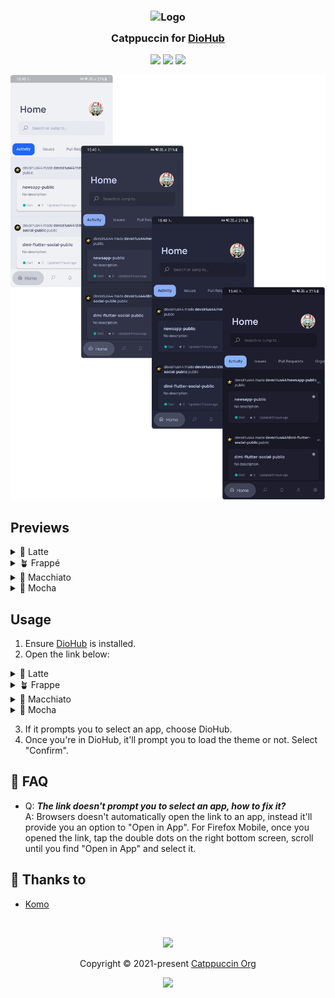 <h3 align="center">
	<img src="https://raw.githubusercontent.com/catppuccin/catppuccin/main/assets/logos/exports/1544x1544_circle.png" width="100" alt="Logo"/><br/>
	<img src="https://raw.githubusercontent.com/catppuccin/catppuccin/main/assets/misc/transparent.png" height="30" width="0px"/>
	Catppuccin for <a href="https://github.com/NamanShergill/diohub">DioHub</a>
	<img src="https://raw.githubusercontent.com/catppuccin/catppuccin/main/assets/misc/transparent.png" height="30" width="0px"/>
</h3>

<p align="center">
	<a href="https://github.com/UrNightmaree/catppuccin-diohub/stargazers"><img src="https://img.shields.io/github/stars/UrNightmaree/catppuccin-diohub?colorA=363a4f&colorB=b7bdf8&style=for-the-badge"></a>
	<a href="https://github.com/UrNightmaree/catppuccin-diohub/issues"><img src="https://img.shields.io/github/issues/UrNightmaree/catppuccin-diohub?colorA=363a4f&colorB=f5a97f&style=for-the-badge"></a>
	<a href="https://github.com/UrNightmaree/catppuccin-diohub/contributors"><img src="https://img.shields.io/github/contributors/UrNightmaree/catppuccin-diohub?colorA=363a4f&colorB=a6da95&style=for-the-badge"></a>
</p>

<p align="center">
	<img src="./assets/preview.png"/>
</p>

## Previews

<details>
<summary>🌻 Latte</summary>

<img src="./assets/latte.webp"/>
</details>
<details>
<summary>🪴 Frappé</summary>

<img src="./assets/frappe.webp"/>
</details>
<details>
<summary>🌺 Macchiato</summary>

<img src="./assets/macchiato.webp"/>
</details>
<details>
<summary>🌿 Mocha</summary>

<img src="./assets/mocha.webp"/>
</details>

## Usage

1. Ensure [DioHub](https://github.com/NamanShergill/diohub) is installed.
2. Open the link below:
<details>
<summary>🌻 Latte</summary>

- <img alt="Latte Rosewater" src="https://github.com/catppuccin/catppuccin/raw/main/assets/palette/circles/latte_rosewater.png" height="12" weight="12"> **<a href="https://theme.felix.diohub?format_ver=0&elementsOnColors=ff5c5f77&faded2=ff8c8fa1&green=ff40a02b&baseElements=ff6c6f85&faded3=ff7c7f93&secondary=ffdce0e8&primary=ffeff1f5&faded1=ff9ca0b0&red=ffd20f39">&nbsp;Rosewater</a>**
- <img alt="Latte Flamingo" src="https://github.com/catppuccin/catppuccin/raw/main/assets/palette/circles/latte_flamingo.png" height="12" weight="12"> **<a href="https://theme.felix.diohub?format_ver=0&elementsOnColors=ff5c5f77&faded2=ff8c8fa1&green=ff40a02b&baseElements=ff6c6f85&faded3=ff7c7f93&secondary=ffdce0e8&primary=ffeff1f5&faded1=ff9ca0b0&red=ffd20f39">&nbsp;Flamingo</a>**
- <img alt="Latte Pink" src="https://github.com/catppuccin/catppuccin/raw/main/assets/palette/circles/latte_pink.png" height="12" weight="12"> **<a href="https://theme.felix.diohub?format_ver=0&elementsOnColors=ff5c5f77&faded2=ff8c8fa1&green=ff40a02b&baseElements=ff6c6f85&faded3=ff7c7f93&secondary=ffdce0e8&primary=ffeff1f5&faded1=ff9ca0b0&red=ffd20f39">&nbsp;Pink</a>**
- <img alt="Latte Mauve" src="https://github.com/catppuccin/catppuccin/raw/main/assets/palette/circles/latte_mauve.png" height="12" weight="12"> **<a href="https://theme.felix.diohub?format_ver=0&elementsOnColors=ff5c5f77&faded2=ff8c8fa1&green=ff40a02b&baseElements=ff6c6f85&faded3=ff7c7f93&secondary=ffdce0e8&primary=ffeff1f5&faded1=ff9ca0b0&red=ffd20f39">&nbsp;Mauve</a>**
- <img alt="Latte Red" src="https://github.com/catppuccin/catppuccin/raw/main/assets/palette/circles/latte_red.png" height="12" weight="12"> **<a href="https://theme.felix.diohub?format_ver=0&elementsOnColors=ff5c5f77&faded2=ff8c8fa1&green=ff40a02b&baseElements=ff6c6f85&faded3=ff7c7f93&secondary=ffdce0e8&primary=ffeff1f5&faded1=ff9ca0b0&red=ffd20f39">&nbsp;Red</a>**
- <img alt="Latte Maroon" src="https://github.com/catppuccin/catppuccin/raw/main/assets/palette/circles/latte_maroon.png" height="12" weight="12"> **<a href="https://theme.felix.diohub?format_ver=0&elementsOnColors=ff5c5f77&faded2=ff8c8fa1&green=ff40a02b&baseElements=ff6c6f85&faded3=ff7c7f93&secondary=ffdce0e8&primary=ffeff1f5&faded1=ff9ca0b0&red=ffd20f39">&nbsp;Maroon</a>**
- <img alt="Latte Peach" src="https://github.com/catppuccin/catppuccin/raw/main/assets/palette/circles/latte_peach.png" height="12" weight="12"> **<a href="https://theme.felix.diohub?format_ver=0&elementsOnColors=ff5c5f77&faded2=ff8c8fa1&green=ff40a02b&baseElements=ff6c6f85&faded3=ff7c7f93&secondary=ffdce0e8&primary=ffeff1f5&faded1=ff9ca0b0&red=ffd20f39">&nbsp;Peach</a>**
- <img alt="Latte Yellow" src="https://github.com/catppuccin/catppuccin/raw/main/assets/palette/circles/latte_yellow.png" height="12" weight="12"> **<a href="https://theme.felix.diohub?format_ver=0&elementsOnColors=ff5c5f77&faded2=ff8c8fa1&green=ff40a02b&baseElements=ff6c6f85&faded3=ff7c7f93&secondary=ffdce0e8&primary=ffeff1f5&faded1=ff9ca0b0&red=ffd20f39">&nbsp;Yellow</a>**
- <img alt="Latte Green" src="https://github.com/catppuccin/catppuccin/raw/main/assets/palette/circles/latte_green.png" height="12" weight="12"> **<a href="https://theme.felix.diohub?format_ver=0&elementsOnColors=ff5c5f77&faded2=ff8c8fa1&green=ff40a02b&baseElements=ff6c6f85&faded3=ff7c7f93&secondary=ffdce0e8&primary=ffeff1f5&faded1=ff9ca0b0&red=ffd20f39">&nbsp;Green</a>**
- <img alt="Latte Teal" src="https://github.com/catppuccin/catppuccin/raw/main/assets/palette/circles/latte_teal.png" height="12" weight="12"> **<a href="https://theme.felix.diohub?format_ver=0&elementsOnColors=ff5c5f77&faded2=ff8c8fa1&green=ff40a02b&baseElements=ff6c6f85&faded3=ff7c7f93&secondary=ffdce0e8&primary=ffeff1f5&faded1=ff9ca0b0&red=ffd20f39">&nbsp;Teal</a>**
- <img alt="Latte Sky" src="https://github.com/catppuccin/catppuccin/raw/main/assets/palette/circles/latte_sky.png" height="12" weight="12"> **<a href="https://theme.felix.diohub?format_ver=0&elementsOnColors=ff5c5f77&faded2=ff8c8fa1&green=ff40a02b&baseElements=ff6c6f85&faded3=ff7c7f93&secondary=ffdce0e8&primary=ffeff1f5&faded1=ff9ca0b0&red=ffd20f39">&nbsp;Sky</a>**
- <img alt="Latte Sapphire" src="https://github.com/catppuccin/catppuccin/raw/main/assets/palette/circles/latte_sapphire.png" height="12" weight="12"> **<a href="https://theme.felix.diohub?format_ver=0&elementsOnColors=ff5c5f77&faded2=ff8c8fa1&green=ff40a02b&baseElements=ff6c6f85&faded3=ff7c7f93&secondary=ffdce0e8&primary=ffeff1f5&faded1=ff9ca0b0&red=ffd20f39">&nbsp;Sapphire</a>**
- <img alt="Latte Blue" src="https://github.com/catppuccin/catppuccin/raw/main/assets/palette/circles/latte_blue.png" height="12" weight="12"> **<a href="https://theme.felix.diohub?format_ver=0&elementsOnColors=ff5c5f77&faded2=ff8c8fa1&green=ff40a02b&baseElements=ff6c6f85&faded3=ff7c7f93&secondary=ffdce0e8&primary=ffeff1f5&faded1=ff9ca0b0&red=ffd20f39">&nbsp;Blue</a>**
- <img alt="Latte Lavender" src="https://github.com/catppuccin/catppuccin/raw/main/assets/palette/circles/latte_lavender.png" height="12" weight="12"> **<a href="https://theme.felix.diohub?format_ver=0&elementsOnColors=ff5c5f77&faded2=ff8c8fa1&green=ff40a02b&baseElements=ff6c6f85&faded3=ff7c7f93&secondary=ffdce0e8&primary=ffeff1f5&faded1=ff9ca0b0&red=ffd20f39">&nbsp;Lavender</a>**
- <img alt="Latte Text" src="https://github.com/catppuccin/catppuccin/raw/main/assets/palette/circles/latte_text.png" height="12" weight="12"> **<a href="https://theme.felix.diohub?format_ver=0&elementsOnColors=ff5c5f77&faded2=ff8c8fa1&green=ff40a02b&baseElements=ff6c6f85&faded3=ff7c7f93&secondary=ffdce0e8&primary=ffeff1f5&faded1=ff9ca0b0&red=ffd20f39">&nbsp;Text</a>**
</details>
<details>
<summary>🪴 Frappe</summary>


- <img alt="Frappe Rosewater" src="https://github.com/catppuccin/catppuccin/raw/main/assets/palette/circles/frappe_rosewater.png" height="12" weight="12"> **<a href="https://theme.felix.diohub?format_ver=0&primary=ff303446&faded1=ff737994&baseElements=ffa5adce&red=ffe78284&faded3=ff949cbb&elementsOnColors=ffb5bfe2&secondary=ff232634&faded2=ff838ba7&green=ffa6d189">&nbsp;Rosewater</a>**
- <img alt="Frappe Flamingo" src="https://github.com/catppuccin/catppuccin/raw/main/assets/palette/circles/frappe_flamingo.png" height="12" weight="12"> **<a href="https://theme.felix.diohub?format_ver=0&primary=ff303446&faded1=ff737994&baseElements=ffa5adce&red=ffe78284&faded3=ff949cbb&elementsOnColors=ffb5bfe2&secondary=ff232634&faded2=ff838ba7&green=ffa6d189">&nbsp;Flamingo</a>**
- <img alt="Frappe Pink" src="https://github.com/catppuccin/catppuccin/raw/main/assets/palette/circles/frappe_pink.png" height="12" weight="12"> **<a href="https://theme.felix.diohub?format_ver=0&primary=ff303446&faded1=ff737994&baseElements=ffa5adce&red=ffe78284&faded3=ff949cbb&elementsOnColors=ffb5bfe2&secondary=ff232634&faded2=ff838ba7&green=ffa6d189">&nbsp;Pink</a>**
- <img alt="Frappe Mauve" src="https://github.com/catppuccin/catppuccin/raw/main/assets/palette/circles/frappe_mauve.png" height="12" weight="12"> **<a href="https://theme.felix.diohub?format_ver=0&primary=ff303446&faded1=ff737994&baseElements=ffa5adce&red=ffe78284&faded3=ff949cbb&elementsOnColors=ffb5bfe2&secondary=ff232634&faded2=ff838ba7&green=ffa6d189">&nbsp;Mauve</a>**
- <img alt="Frappe Red" src="https://github.com/catppuccin/catppuccin/raw/main/assets/palette/circles/frappe_red.png" height="12" weight="12"> **<a href="https://theme.felix.diohub?format_ver=0&primary=ff303446&faded1=ff737994&baseElements=ffa5adce&red=ffe78284&faded3=ff949cbb&elementsOnColors=ffb5bfe2&secondary=ff232634&faded2=ff838ba7&green=ffa6d189">&nbsp;Red</a>**
- <img alt="Frappe Maroon" src="https://github.com/catppuccin/catppuccin/raw/main/assets/palette/circles/frappe_maroon.png" height="12" weight="12"> **<a href="https://theme.felix.diohub?format_ver=0&primary=ff303446&faded1=ff737994&baseElements=ffa5adce&red=ffe78284&faded3=ff949cbb&elementsOnColors=ffb5bfe2&secondary=ff232634&faded2=ff838ba7&green=ffa6d189">&nbsp;Maroon</a>**
- <img alt="Frappe Peach" src="https://github.com/catppuccin/catppuccin/raw/main/assets/palette/circles/frappe_peach.png" height="12" weight="12"> **<a href="https://theme.felix.diohub?format_ver=0&primary=ff303446&faded1=ff737994&baseElements=ffa5adce&red=ffe78284&faded3=ff949cbb&elementsOnColors=ffb5bfe2&secondary=ff232634&faded2=ff838ba7&green=ffa6d189">&nbsp;Peach</a>**
- <img alt="Frappe Yellow" src="https://github.com/catppuccin/catppuccin/raw/main/assets/palette/circles/frappe_yellow.png" height="12" weight="12"> **<a href="https://theme.felix.diohub?format_ver=0&primary=ff303446&faded1=ff737994&baseElements=ffa5adce&red=ffe78284&faded3=ff949cbb&elementsOnColors=ffb5bfe2&secondary=ff232634&faded2=ff838ba7&green=ffa6d189">&nbsp;Yellow</a>**
- <img alt="Frappe Green" src="https://github.com/catppuccin/catppuccin/raw/main/assets/palette/circles/frappe_green.png" height="12" weight="12"> **<a href="https://theme.felix.diohub?format_ver=0&primary=ff303446&faded1=ff737994&baseElements=ffa5adce&red=ffe78284&faded3=ff949cbb&elementsOnColors=ffb5bfe2&secondary=ff232634&faded2=ff838ba7&green=ffa6d189">&nbsp;Green</a>**
- <img alt="Frappe Teal" src="https://github.com/catppuccin/catppuccin/raw/main/assets/palette/circles/frappe_teal.png" height="12" weight="12"> **<a href="https://theme.felix.diohub?format_ver=0&primary=ff303446&faded1=ff737994&baseElements=ffa5adce&red=ffe78284&faded3=ff949cbb&elementsOnColors=ffb5bfe2&secondary=ff232634&faded2=ff838ba7&green=ffa6d189">&nbsp;Teal</a>**
- <img alt="Frappe Sky" src="https://github.com/catppuccin/catppuccin/raw/main/assets/palette/circles/frappe_sky.png" height="12" weight="12"> **<a href="https://theme.felix.diohub?format_ver=0&primary=ff303446&faded1=ff737994&baseElements=ffa5adce&red=ffe78284&faded3=ff949cbb&elementsOnColors=ffb5bfe2&secondary=ff232634&faded2=ff838ba7&green=ffa6d189">&nbsp;Sky</a>**
- <img alt="Frappe Sapphire" src="https://github.com/catppuccin/catppuccin/raw/main/assets/palette/circles/frappe_sapphire.png" height="12" weight="12"> **<a href="https://theme.felix.diohub?format_ver=0&primary=ff303446&faded1=ff737994&baseElements=ffa5adce&red=ffe78284&faded3=ff949cbb&elementsOnColors=ffb5bfe2&secondary=ff232634&faded2=ff838ba7&green=ffa6d189">&nbsp;Sapphire</a>**
- <img alt="Frappe Blue" src="https://github.com/catppuccin/catppuccin/raw/main/assets/palette/circles/frappe_blue.png" height="12" weight="12"> **<a href="https://theme.felix.diohub?format_ver=0&primary=ff303446&faded1=ff737994&baseElements=ffa5adce&red=ffe78284&faded3=ff949cbb&elementsOnColors=ffb5bfe2&secondary=ff232634&faded2=ff838ba7&green=ffa6d189">&nbsp;Blue</a>**
- <img alt="Frappe Lavender" src="https://github.com/catppuccin/catppuccin/raw/main/assets/palette/circles/frappe_lavender.png" height="12" weight="12"> **<a href="https://theme.felix.diohub?format_ver=0&primary=ff303446&faded1=ff737994&baseElements=ffa5adce&red=ffe78284&faded3=ff949cbb&elementsOnColors=ffb5bfe2&secondary=ff232634&faded2=ff838ba7&green=ffa6d189">&nbsp;Lavender</a>**
- <img alt="Frappe Text" src="https://github.com/catppuccin/catppuccin/raw/main/assets/palette/circles/frappe_text.png" height="12" weight="12"> **<a href="https://theme.felix.diohub?format_ver=0&primary=ff303446&faded1=ff737994&baseElements=ffa5adce&red=ffe78284&faded3=ff949cbb&elementsOnColors=ffb5bfe2&secondary=ff232634&faded2=ff838ba7&green=ffa6d189">&nbsp;Text</a>**
</details>
<details>
<summary>🌺 Macchiato</summary>

- <img alt="Macchiato Rosewater" src="https://github.com/catppuccin/catppuccin/raw/main/assets/palette/circles/macchiato_rosewater.png" height="12" weight="12"> **<a href="https://theme.felix.diohub?format_ver=0&faded2=ff8087a2&secondary=ff181926&faded3=ff939ab7&elementsOnColors=ffb8c0e0&baseElements=ffa5adcb&red=ffed8796&faded1=ff6e738d&green=ffa6da95&primary=ff24273a">&nbsp;Rosewater</a>**
- <img alt="Macchiato Flamingo" src="https://github.com/catppuccin/catppuccin/raw/main/assets/palette/circles/macchiato_flamingo.png" height="12" weight="12"> **<a href="https://theme.felix.diohub?format_ver=0&faded2=ff8087a2&secondary=ff181926&faded3=ff939ab7&elementsOnColors=ffb8c0e0&baseElements=ffa5adcb&red=ffed8796&faded1=ff6e738d&green=ffa6da95&primary=ff24273a">&nbsp;Flamingo</a>**
- <img alt="Macchiato Pink" src="https://github.com/catppuccin/catppuccin/raw/main/assets/palette/circles/macchiato_pink.png" height="12" weight="12"> **<a href="https://theme.felix.diohub?format_ver=0&faded2=ff8087a2&secondary=ff181926&faded3=ff939ab7&elementsOnColors=ffb8c0e0&baseElements=ffa5adcb&red=ffed8796&faded1=ff6e738d&green=ffa6da95&primary=ff24273a">&nbsp;Pink</a>**
- <img alt="Macchiato Mauve" src="https://github.com/catppuccin/catppuccin/raw/main/assets/palette/circles/macchiato_mauve.png" height="12" weight="12"> **<a href="https://theme.felix.diohub?format_ver=0&faded2=ff8087a2&secondary=ff181926&faded3=ff939ab7&elementsOnColors=ffb8c0e0&baseElements=ffa5adcb&red=ffed8796&faded1=ff6e738d&green=ffa6da95&primary=ff24273a">&nbsp;Mauve</a>**
- <img alt="Macchiato Red" src="https://github.com/catppuccin/catppuccin/raw/main/assets/palette/circles/macchiato_red.png" height="12" weight="12"> **<a href="https://theme.felix.diohub?format_ver=0&faded2=ff8087a2&secondary=ff181926&faded3=ff939ab7&elementsOnColors=ffb8c0e0&baseElements=ffa5adcb&red=ffed8796&faded1=ff6e738d&green=ffa6da95&primary=ff24273a">&nbsp;Red</a>**
- <img alt="Macchiato Maroon" src="https://github.com/catppuccin/catppuccin/raw/main/assets/palette/circles/macchiato_maroon.png" height="12" weight="12"> **<a href="https://theme.felix.diohub?format_ver=0&faded2=ff8087a2&secondary=ff181926&faded3=ff939ab7&elementsOnColors=ffb8c0e0&baseElements=ffa5adcb&red=ffed8796&faded1=ff6e738d&green=ffa6da95&primary=ff24273a">&nbsp;Maroon</a>**
- <img alt="Macchiato Peach" src="https://github.com/catppuccin/catppuccin/raw/main/assets/palette/circles/macchiato_peach.png" height="12" weight="12"> **<a href="https://theme.felix.diohub?format_ver=0&faded2=ff8087a2&secondary=ff181926&faded3=ff939ab7&elementsOnColors=ffb8c0e0&baseElements=ffa5adcb&red=ffed8796&faded1=ff6e738d&green=ffa6da95&primary=ff24273a">&nbsp;Peach</a>**
- <img alt="Macchiato Yellow" src="https://github.com/catppuccin/catppuccin/raw/main/assets/palette/circles/macchiato_yellow.png" height="12" weight="12"> **<a href="https://theme.felix.diohub?format_ver=0&faded2=ff8087a2&secondary=ff181926&faded3=ff939ab7&elementsOnColors=ffb8c0e0&baseElements=ffa5adcb&red=ffed8796&faded1=ff6e738d&green=ffa6da95&primary=ff24273a">&nbsp;Yellow</a>**
- <img alt="Macchiato Green" src="https://github.com/catppuccin/catppuccin/raw/main/assets/palette/circles/macchiato_green.png" height="12" weight="12"> **<a href="https://theme.felix.diohub?format_ver=0&faded2=ff8087a2&secondary=ff181926&faded3=ff939ab7&elementsOnColors=ffb8c0e0&baseElements=ffa5adcb&red=ffed8796&faded1=ff6e738d&green=ffa6da95&primary=ff24273a">&nbsp;Green</a>**
- <img alt="Macchiato Teal" src="https://github.com/catppuccin/catppuccin/raw/main/assets/palette/circles/macchiato_teal.png" height="12" weight="12"> **<a href="https://theme.felix.diohub?format_ver=0&faded2=ff8087a2&secondary=ff181926&faded3=ff939ab7&elementsOnColors=ffb8c0e0&baseElements=ffa5adcb&red=ffed8796&faded1=ff6e738d&green=ffa6da95&primary=ff24273a">&nbsp;Teal</a>**
- <img alt="Macchiato Sky" src="https://github.com/catppuccin/catppuccin/raw/main/assets/palette/circles/macchiato_sky.png" height="12" weight="12"> **<a href="https://theme.felix.diohub?format_ver=0&faded2=ff8087a2&secondary=ff181926&faded3=ff939ab7&elementsOnColors=ffb8c0e0&baseElements=ffa5adcb&red=ffed8796&faded1=ff6e738d&green=ffa6da95&primary=ff24273a">&nbsp;Sky</a>**
- <img alt="Macchiato Sapphire" src="https://github.com/catppuccin/catppuccin/raw/main/assets/palette/circles/macchiato_sapphire.png" height="12" weight="12"> **<a href="https://theme.felix.diohub?format_ver=0&faded2=ff8087a2&secondary=ff181926&faded3=ff939ab7&elementsOnColors=ffb8c0e0&baseElements=ffa5adcb&red=ffed8796&faded1=ff6e738d&green=ffa6da95&primary=ff24273a">&nbsp;Sapphire</a>**
- <img alt="Macchiato Blue" src="https://github.com/catppuccin/catppuccin/raw/main/assets/palette/circles/macchiato_blue.png" height="12" weight="12"> **<a href="https://theme.felix.diohub?format_ver=0&faded2=ff8087a2&secondary=ff181926&faded3=ff939ab7&elementsOnColors=ffb8c0e0&baseElements=ffa5adcb&red=ffed8796&faded1=ff6e738d&green=ffa6da95&primary=ff24273a">&nbsp;Blue</a>**
- <img alt="Macchiato Lavender" src="https://github.com/catppuccin/catppuccin/raw/main/assets/palette/circles/macchiato_lavender.png" height="12" weight="12"> **<a href="https://theme.felix.diohub?format_ver=0&faded2=ff8087a2&secondary=ff181926&faded3=ff939ab7&elementsOnColors=ffb8c0e0&baseElements=ffa5adcb&red=ffed8796&faded1=ff6e738d&green=ffa6da95&primary=ff24273a">&nbsp;Lavender</a>**
- <img alt="Macchiato Text" src="https://github.com/catppuccin/catppuccin/raw/main/assets/palette/circles/macchiato_text.png" height="12" weight="12"> **<a href="https://theme.felix.diohub?format_ver=0&faded2=ff8087a2&secondary=ff181926&faded3=ff939ab7&elementsOnColors=ffb8c0e0&baseElements=ffa5adcb&red=ffed8796&faded1=ff6e738d&green=ffa6da95&primary=ff24273a">&nbsp;Text</a>**
</details>
<details>
<summary>🌿 Mocha</summary>

- <img alt="Mocha Rosewater" src="https://github.com/catppuccin/catppuccin/raw/main/assets/palette/circles/mocha_rosewater.png" height="12" weight="12"> **<a href="https://theme.felix.diohub?format_ver=0&faded3=ff9399b2&red=fff38ba8&faded2=ff7f849c&primary=ff1e1e2e&secondary=ff11111b&green=ffa6e3a1&baseElements=ffa6adc8&faded1=ff6c7086&elementsOnColors=ffbac2de">&nbsp;Rosewater</a>**
- <img alt="Mocha Flamingo" src="https://github.com/catppuccin/catppuccin/raw/main/assets/palette/circles/mocha_flamingo.png" height="12" weight="12"> **<a href="https://theme.felix.diohub?format_ver=0&faded3=ff9399b2&red=fff38ba8&faded2=ff7f849c&primary=ff1e1e2e&secondary=ff11111b&green=ffa6e3a1&baseElements=ffa6adc8&faded1=ff6c7086&elementsOnColors=ffbac2de">&nbsp;Flamingo</a>**
- <img alt="Mocha Pink" src="https://github.com/catppuccin/catppuccin/raw/main/assets/palette/circles/mocha_pink.png" height="12" weight="12"> **<a href="https://theme.felix.diohub?format_ver=0&faded3=ff9399b2&red=fff38ba8&faded2=ff7f849c&primary=ff1e1e2e&secondary=ff11111b&green=ffa6e3a1&baseElements=ffa6adc8&faded1=ff6c7086&elementsOnColors=ffbac2de">&nbsp;Pink</a>**
- <img alt="Mocha Mauve" src="https://github.com/catppuccin/catppuccin/raw/main/assets/palette/circles/mocha_mauve.png" height="12" weight="12"> **<a href="https://theme.felix.diohub?format_ver=0&faded3=ff9399b2&red=fff38ba8&faded2=ff7f849c&primary=ff1e1e2e&secondary=ff11111b&green=ffa6e3a1&baseElements=ffa6adc8&faded1=ff6c7086&elementsOnColors=ffbac2de">&nbsp;Mauve</a>**
- <img alt="Mocha Red" src="https://github.com/catppuccin/catppuccin/raw/main/assets/palette/circles/mocha_red.png" height="12" weight="12"> **<a href="https://theme.felix.diohub?format_ver=0&faded3=ff9399b2&red=fff38ba8&faded2=ff7f849c&primary=ff1e1e2e&secondary=ff11111b&green=ffa6e3a1&baseElements=ffa6adc8&faded1=ff6c7086&elementsOnColors=ffbac2de">&nbsp;Red</a>**
- <img alt="Mocha Maroon" src="https://github.com/catppuccin/catppuccin/raw/main/assets/palette/circles/mocha_maroon.png" height="12" weight="12"> **<a href="https://theme.felix.diohub?format_ver=0&faded3=ff9399b2&red=fff38ba8&faded2=ff7f849c&primary=ff1e1e2e&secondary=ff11111b&green=ffa6e3a1&baseElements=ffa6adc8&faded1=ff6c7086&elementsOnColors=ffbac2de">&nbsp;Maroon</a>**
- <img alt="Mocha Peach" src="https://github.com/catppuccin/catppuccin/raw/main/assets/palette/circles/mocha_peach.png" height="12" weight="12"> **<a href="https://theme.felix.diohub?format_ver=0&faded3=ff9399b2&red=fff38ba8&faded2=ff7f849c&primary=ff1e1e2e&secondary=ff11111b&green=ffa6e3a1&baseElements=ffa6adc8&faded1=ff6c7086&elementsOnColors=ffbac2de">&nbsp;Peach</a>**
- <img alt="Mocha Yellow" src="https://github.com/catppuccin/catppuccin/raw/main/assets/palette/circles/mocha_yellow.png" height="12" weight="12"> **<a href="https://theme.felix.diohub?format_ver=0&faded3=ff9399b2&red=fff38ba8&faded2=ff7f849c&primary=ff1e1e2e&secondary=ff11111b&green=ffa6e3a1&baseElements=ffa6adc8&faded1=ff6c7086&elementsOnColors=ffbac2de">&nbsp;Yellow</a>**
- <img alt="Mocha Green" src="https://github.com/catppuccin/catppuccin/raw/main/assets/palette/circles/mocha_green.png" height="12" weight="12"> **<a href="https://theme.felix.diohub?format_ver=0&faded3=ff9399b2&red=fff38ba8&faded2=ff7f849c&primary=ff1e1e2e&secondary=ff11111b&green=ffa6e3a1&baseElements=ffa6adc8&faded1=ff6c7086&elementsOnColors=ffbac2de">&nbsp;Green</a>**
- <img alt="Mocha Teal" src="https://github.com/catppuccin/catppuccin/raw/main/assets/palette/circles/mocha_teal.png" height="12" weight="12"> **<a href="https://theme.felix.diohub?format_ver=0&faded3=ff9399b2&red=fff38ba8&faded2=ff7f849c&primary=ff1e1e2e&secondary=ff11111b&green=ffa6e3a1&baseElements=ffa6adc8&faded1=ff6c7086&elementsOnColors=ffbac2de">&nbsp;Teal</a>**
- <img alt="Mocha Sky" src="https://github.com/catppuccin/catppuccin/raw/main/assets/palette/circles/mocha_sky.png" height="12" weight="12"> **<a href="https://theme.felix.diohub?format_ver=0&faded3=ff9399b2&red=fff38ba8&faded2=ff7f849c&primary=ff1e1e2e&secondary=ff11111b&green=ffa6e3a1&baseElements=ffa6adc8&faded1=ff6c7086&elementsOnColors=ffbac2de">&nbsp;Sky</a>**
- <img alt="Mocha Sapphire" src="https://github.com/catppuccin/catppuccin/raw/main/assets/palette/circles/mocha_sapphire.png" height="12" weight="12"> **<a href="https://theme.felix.diohub?format_ver=0&faded3=ff9399b2&red=fff38ba8&faded2=ff7f849c&primary=ff1e1e2e&secondary=ff11111b&green=ffa6e3a1&baseElements=ffa6adc8&faded1=ff6c7086&elementsOnColors=ffbac2de">&nbsp;Sapphire</a>**
- <img alt="Mocha Blue" src="https://github.com/catppuccin/catppuccin/raw/main/assets/palette/circles/mocha_blue.png" height="12" weight="12"> **<a href="https://theme.felix.diohub?format_ver=0&faded3=ff9399b2&red=fff38ba8&faded2=ff7f849c&primary=ff1e1e2e&secondary=ff11111b&green=ffa6e3a1&baseElements=ffa6adc8&faded1=ff6c7086&elementsOnColors=ffbac2de">&nbsp;Blue</a>**
- <img alt="Mocha Lavender" src="https://github.com/catppuccin/catppuccin/raw/main/assets/palette/circles/mocha_lavender.png" height="12" weight="12"> **<a href="https://theme.felix.diohub?format_ver=0&faded3=ff9399b2&red=fff38ba8&faded2=ff7f849c&primary=ff1e1e2e&secondary=ff11111b&green=ffa6e3a1&baseElements=ffa6adc8&faded1=ff6c7086&elementsOnColors=ffbac2de">&nbsp;Lavender</a>**
- <img alt="Mocha Text" src="https://github.com/catppuccin/catppuccin/raw/main/assets/palette/circles/mocha_text.png" height="12" weight="12"> **<a href="https://theme.felix.diohub?format_ver=0&faded3=ff9399b2&red=fff38ba8&faded2=ff7f849c&primary=ff1e1e2e&secondary=ff11111b&green=ffa6e3a1&baseElements=ffa6adc8&faded1=ff6c7086&elementsOnColors=ffbac2de">&nbsp;Text</a>**
</details>

3. If it prompts you to select an app, choose DioHub.
4. Once you're in DioHub, it'll prompt you to load the theme or not. Select "Confirm".

## 🙋 FAQ

- Q: **_The link doesn't prompt you to select an app, how to fix it?_**\
  A: Browsers doesn't automatically open the link to an app, instead it'll provide you an option to "Open in App". For Firefox Mobile, once you opened the link, tap the double dots on the right bottom screen, scroll until you find "Open in App" and select it.

## 💝 Thanks to

- [Komo](https://github.com/cattokomo)

&nbsp;

<p align="center">
	<img src="https://raw.githubusercontent.com/catppuccin/catppuccin/main/assets/footers/gray0_ctp_on_line.svg?sanitize=true" />
</p>

<p align="center">
	Copyright &copy; 2021-present <a href="https://github.com/catppuccin" target="_blank">Catppuccin Org</a>
</p>

<p align="center">
	<a href="https://github.com/catppuccin/catppuccin/blob/main/LICENSE"><img src="https://img.shields.io/static/v1.svg?style=for-the-badge&label=License&message=MIT&logoColor=d9e0ee&colorA=363a4f&colorB=b7bdf8"/></a>
</p>
